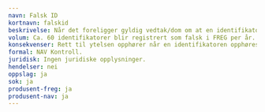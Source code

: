```yaml
---
navn: Falsk ID
kortnavn: falskid
beskrivelse: Når det foreligger gyldig vedtak/dom om at en identifikator er bygd på uriktige opplysninger og identifikatoren skal opphøres fra folkeregisteret.
volum: Ca. 60 identifikatorer blir registrert som falsk i FREG per år.
konsekvenser: Rett til ytelsen opphører når en identifikatoren opphøres. Rett til ytelser har heller ikke vært tilstede før, og det skal følgelig vurderes om tidligere utbetalte ytelser skal kreves tilbake. Identifikatoren har ingen rett til medlemskap i folketrygden.
formal: NAV Kontroll.
juridisk: Ingen juridiske opplysninger.
hendelser: nei
oppslag: ja
sok: ja
produsent-freg: ja
produsent-nav: ja
---
```


